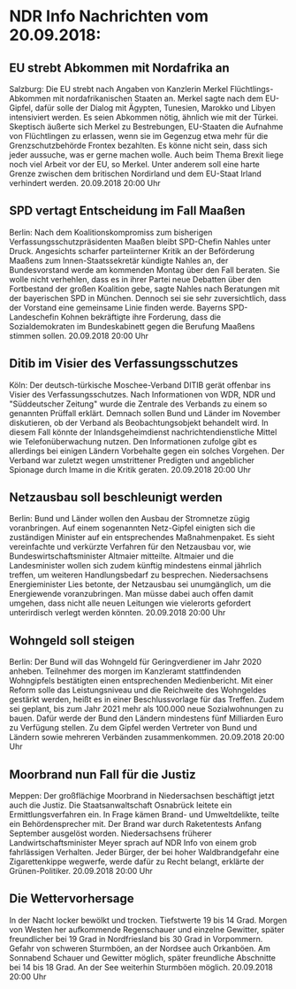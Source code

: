 # NDR Info Nachrichten vom 20.09.2018:


## EU strebt Abkommen mit Nordafrika an
Salzburg: Die EU strebt nach Angaben von Kanzlerin Merkel Flüchtlings-Abkommen mit nordafrikanischen Staaten an. Merkel sagte nach dem EU-Gipfel, dafür solle der Dialog mit Ägypten, Tunesien, Marokko und Libyen intensiviert werden. Es seien Abkommen nötig, ähnlich wie mit der Türkei. Skeptisch äußerte sich Merkel zu Bestrebungen, EU-Staaten die Aufnahme von Flüchtlingen zu erlassen, wenn sie im Gegenzug etwa mehr für die Grenzschutzbehörde Frontex bezahlten. Es könne nicht sein, dass sich jeder aussuche, was er gerne machen wolle. Auch beim Thema Brexit liege noch viel Arbeit vor der EU, so Merkel. Unter anderem soll eine harte Grenze zwischen dem britischen Nordirland und dem EU-Staat Irland verhindert werden. 20.09.2018 20:00 Uhr 

## SPD vertagt Entscheidung im Fall Maaßen
Berlin: Nach dem Koalitionskompromiss zum bisherigen Verfassungsschutzpräsidenten Maaßen bleibt SPD-Chefin Nahles unter Druck. Angesichts scharfer parteiinterner Kritik an der Beförderung Maaßens zum Innen-Staatssekretär kündigte Nahles an, der Bundesvorstand werde am kommenden Montag über den Fall beraten. Sie wolle nicht verhehlen, dass es in ihrer Partei neue Debatten über den Fortbestand der großen Koalition gebe, sagte Nahles nach Beratungen mit der bayerischen SPD in München. Dennoch sei sie sehr zuversichtlich, dass der Vorstand eine gemeinsame Linie finden werde. Bayerns SPD-Landeschefin Kohnen bekräftigte ihre Forderung, dass die Sozialdemokraten im Bundeskabinett gegen die Berufung Maaßens stimmen sollen. 20.09.2018 20:00 Uhr 

## Ditib im Visier des Verfassungsschutzes
Köln: Der deutsch-türkische Moschee-Verband DITIB gerät offenbar ins Visier des Verfassungsschutzes. Nach Informationen von WDR, NDR und "Süddeutscher Zeitung" wurde die Zentrale des Verbands zu einem so genannten Prüffall erklärt. Demnach sollen Bund und Länder im November diskutieren, ob der Verband als Beobachtungsobjekt behandelt wird. In diesem Fall könnte der Inlandsgeheimdienst nachrichtendienstliche Mittel wie Telefonüberwachung nutzen. Den Informationen zufolge gibt es allerdings bei einigen Ländern Vorbehalte gegen ein solches Vorgehen. Der Verband war zuletzt wegen umstrittener Predigten und angeblicher Spionage durch Imame in die Kritik geraten. 20.09.2018 20:00 Uhr 

## Netzausbau soll beschleunigt werden
Berlin:     Bund und Länder wollen den Ausbau der Stromnetze zügig voranbringen. Auf einem sogenannten Netz-Gipfel einigten sich die zuständigen Minister auf ein entsprechendes Maßnahmenpaket. Es sieht vereinfachte und verkürzte Verfahren für den Netzausbau vor, wie Bundeswirtschaftsminister Altmaier mitteilte. Altmaier und die Landesminister wollen sich zudem künftig mindestens einmal jährlich treffen, um weiteren Handlungsbedarf zu besprechen. Niedersachsens Energieminister Lies betonte, der Netzausbau sei unumgänglich, um die Energiewende voranzubringen. Man müsse dabei auch offen damit umgehen, dass nicht alle neuen Leitungen wie vielerorts gefordert unterirdisch verlegt werden könnten. 20.09.2018 20:00 Uhr 

## Wohngeld soll steigen
Berlin: Der Bund will das Wohngeld für Geringverdiener im Jahr 2020 anheben. Teilnehmer des morgen im Kanzleramt stattfindenden Wohngipfels bestätigten einen entsprechenden Medienbericht. Mit einer Reform solle das Leistungsniveau und die Reichweite des Wohngeldes gestärkt werden, heißt es in einer Beschlussvorlage für das Treffen. Zudem sei geplant, bis zum Jahr 2021 mehr als 100.000 neue Sozialwohnungen zu bauen. Dafür werde der Bund den Ländern mindestens fünf Milliarden Euro zu Verfügung stellen. Zu dem Gipfel werden Vertreter von Bund und Ländern sowie mehreren Verbänden zusammenkommen. 20.09.2018 20:00 Uhr 

## Moorbrand nun Fall für die Justiz
Meppen: Der großflächige Moorbrand in Niedersachsen beschäftigt jetzt auch die Justiz. Die Staatsanwaltschaft Osnabrück leitete ein Ermittlungsverfahren ein. In Frage kämen Brand- und Umweltdelikte, teilte ein Behördensprecher mit. Der Brand war durch Raketentests Anfang September ausgelöst worden. Niedersachsens früherer Landwirtschaftsminister Meyer sprach auf NDR Info von einem grob fahrlässigen Verhalten. Jeder Bürger, der bei hoher Waldbrandgefahr eine Zigarettenkippe wegwerfe, werde dafür zu Recht belangt, erklärte der Grünen-Politiker. 20.09.2018 20:00 Uhr 

## Die Wettervorhersage
In der Nacht locker bewölkt und trocken. Tiefstwerte 19 bis 14 Grad. Morgen von Westen her aufkommende Regenschauer und einzelne Gewitter, später freundlicher bei 19 Grad in Nordfriesland bis 30 Grad in Vorpommern. Gefahr von schweren Sturmböen, an der Nordsee auch Orkanböen. Am Sonnabend Schauer und Gewitter möglich, später freundliche Abschnitte bei 14 bis 18 Grad. An der See weiterhin Sturmböen möglich. 20.09.2018 20:00 Uhr 
